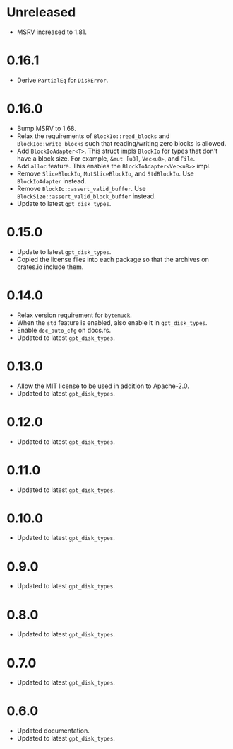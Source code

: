 # Unreleased

* MSRV increased to 1.81.

# 0.16.1

* Derive `PartialEq` for `DiskError`.

# 0.16.0

* Bump MSRV to 1.68.
* Relax the requirements of `BlockIo::read_blocks` and
  `BlockIo::write_blocks` such that reading/writing zero blocks is
  allowed.
* Add `BlockIoAdapter<T>`. This struct impls `BlockIo` for types that
  don't have a block size. For example, `&mut [u8]`, `Vec<u8>`, and
  `File`.
* Add `alloc` feature. This enables the `BlockIoAdapter<Vec<u8>>` impl.
* Remove `SliceBlockIo`, `MutSliceBlockIo`, and `StdBlockIo`. Use
  `BlockIoAdapter` instead.
* Remove `BlockIo::assert_valid_buffer`. Use
  `BlockSize::assert_valid_block_buffer` instead.
* Update to latest `gpt_disk_types`.

# 0.15.0

* Update to latest `gpt_disk_types`.
* Copied the license files into each package so that the archives on
  crates.io include them.

# 0.14.0

* Relax version requirement for `bytemuck`.
* When the `std` feature is enabled, also enable it in `gpt_disk_types`.
* Enable `doc_auto_cfg` on docs.rs.
* Updated to latest `gpt_disk_types`.

# 0.13.0

* Allow the MIT license to be used in addition to Apache-2.0.
* Updated to latest `gpt_disk_types`.

# 0.12.0

* Updated to latest `gpt_disk_types`.

# 0.11.0

* Updated to latest `gpt_disk_types`.

# 0.10.0

* Updated to latest `gpt_disk_types`.

# 0.9.0

* Updated to latest `gpt_disk_types`.

# 0.8.0

* Updated to latest `gpt_disk_types`.

# 0.7.0

* Updated to latest `gpt_disk_types`.

# 0.6.0

* Updated documentation.
* Updated to latest `gpt_disk_types`.
